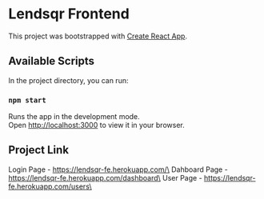 # Lendsqr Frontend

This project was bootstrapped with [Create React App](https://github.com/facebook/create-react-app).

## Available Scripts

In the project directory, you can run:

### `npm start`

Runs the app in the development mode.\
Open [http://localhost:3000](http://localhost:3000) to view it in your browser.

## Project Link

Login Page - https://lendsqr-fe.herokuapp.com/\
Dahboard Page -https://lendsqr-fe.herokuapp.com/dashboard\
User Page - https://lendsqr-fe.herokuapp.com/users\


